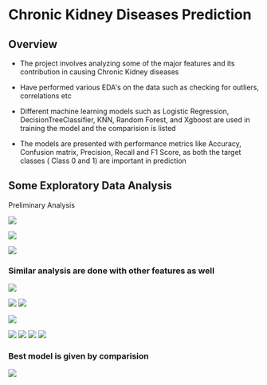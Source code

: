 # Chronic Kidney Diseases Prediction

## Overview

* The project involves analyzing some of the major features and its contribution in causing Chronic Kidney diseases

* Have performed various EDA's on the data such as checking for outliers, correlations etc

* Different machine learning models such as Logistic Regression, DecisionTreeClassifier, KNN, Random Forest, and Xgboost are used in training the model and the comparision is listed

* The models are presented with performance metrics like Accuracy, Confusion matrix, Precision, Recall and F1 Score, as both the target classes ( Class 0 and 1) are important in prediction

## Some Exploratory Data Analysis

Preliminary Analysis 

![](CKD/img1.png)

![](CKD/img2.png)

![](CKD/img6.png)


### Similar analysis are done with other features as well

![](CKD/img3.png)

![](CKD/img7.png)
![](CKD/img8.png)

![](CKD/img4.png)

![](CKD/img9.png)
![](CKD/img10.png)
![](CKD/img11.png)
![](CKD/img12.png)

### Best model is given by comparision
![](CKD/img13.png)



